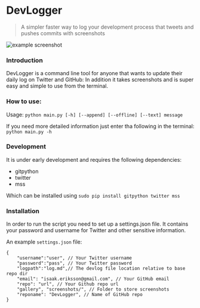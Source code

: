 # DevLogger

> A simpler faster way to log your development process that tweets and pushes commits with screenshots

![example screenshot](https://github.com/MyIsaak/DevLogger/blob/master/2018-01-01.png?raw=true)

### Introduction

DevLogger is a command line tool for anyone that wants to update their daily log on Twitter and GitHub: In addition it takes screenshots and is super easy and simple to use from the terminal.

### How to use:

Usage: `python main.py [-h] [--append] [--offline] [--text] message`

If you need more detailed information just enter tha following in the terminal: `python main.py -h`

### Development

It is under early development and requires the following dependencies:

- gitpython
- twitter
- mss

Which can be installed using `sudo pip install gitpython twitter mss`

### Installation

In order to run the script you need to set up a settings.json file. It contains your password and username for Twitter and other sensitive information.

An example `settings.json` file:

```
{
	"username":"user", // Your Twitter username
	"password":"pass", // Your Twitter password
	"logpath":"log.md",// The devlog file location relative to base repo dir
	"email": "isaak.eriksson@gmail.com", // Your GitHub email
	"repo": "url", // Your Github repo url
	"gallery", "screenshots/", // Folder to store screenshots
	"reponame": "DevLogger", // Name of GitHub repo
}
```
